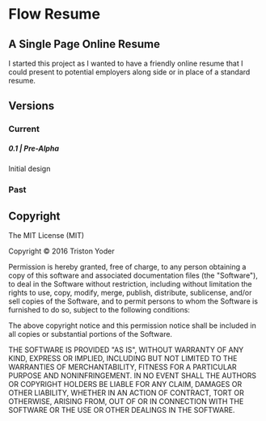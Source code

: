 # Flow Resume #
## A Single Page Online Resume ##
I started this project as I wanted to have a friendly online resume that I could present to potential employers along side or in place of a standard resume.

## Versions ##
### Current ###
##### 0.1  |  Pre-Alpha #####
Initial design
### Past ###

## Copyright ##
The MIT License (MIT)

Copyright © 2016 Triston Yoder

Permission is hereby granted, free of charge, to any person obtaining a copy of this software and associated documentation files (the "Software"), to deal in the Software without restriction, including without limitation the rights to use, copy, modify, merge, publish, distribute, sublicense, and/or sell copies of the Software, and to permit persons to whom the Software is furnished to do so, subject to the following conditions:

The above copyright notice and this permission notice shall be included in all copies or substantial portions of the Software.

THE SOFTWARE IS PROVIDED "AS IS", WITHOUT WARRANTY OF ANY KIND, EXPRESS OR IMPLIED, INCLUDING BUT NOT LIMITED TO THE WARRANTIES OF MERCHANTABILITY, FITNESS FOR A PARTICULAR PURPOSE AND NONINFRINGEMENT. IN NO EVENT SHALL THE AUTHORS OR COPYRIGHT HOLDERS BE LIABLE FOR ANY CLAIM, DAMAGES OR OTHER LIABILITY, WHETHER IN AN ACTION OF CONTRACT, TORT OR OTHERWISE, ARISING FROM, OUT OF OR IN CONNECTION WITH THE SOFTWARE OR THE USE OR OTHER DEALINGS IN THE SOFTWARE.